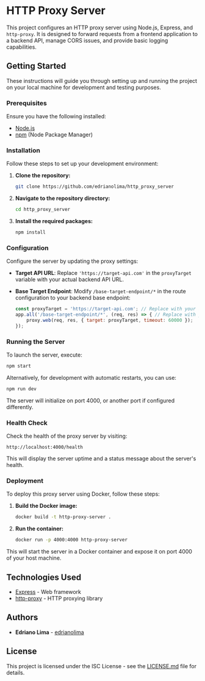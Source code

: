# HTTP Proxy Server

This project configures an HTTP proxy server using Node.js, Express, and `http-proxy`. It is designed to forward requests from a frontend application to a backend API, manage CORS issues, and provide basic logging capabilities.

## Getting Started

These instructions will guide you through setting up and running the project on your local machine for development and testing purposes.

### Prerequisites

Ensure you have the following installed:
- [Node.js](https://nodejs.org/)
- [npm](https://npmjs.com/) (Node Package Manager)

### Installation

Follow these steps to set up your development environment:

1. **Clone the repository:**
   ```bash
   git clone https://github.com/edrianolima/http_proxy_server
   ```
2. **Navigate to the repository directory:**
   ```bash
   cd http_proxy_server
   ```
3. **Install the required packages:**
   ```bash
   npm install
   ```

### Configuration

Configure the server by updating the proxy settings:

- **Target API URL**: Replace `'https://target-api.com'` in the `proxyTarget` variable with your actual backend API URL.
- **Base Target Endpoint**: Modify `/base-target-endpoint/*` in the route configuration to your backend base endpoint:

   ```javascript
   const proxyTarget = 'https://target-api.com'; // Replace with your backend URL
   app.all('/base-target-endpoint/*', (req, res) => { // Replace with your backend Base target endpoint
       proxy.web(req, res, { target: proxyTarget, timeout: 60000 });
   });
   ```

### Running the Server

To launch the server, execute:

```bash
npm start
```

Alternatively, for development with automatic restarts, you can use:

```bash
npm run dev
```

The server will initialize on port 4000, or another port if configured differently.

### Health Check

Check the health of the proxy server by visiting:

```url
http://localhost:4000/health
```

This will display the server uptime and a status message about the server's health.

### Deployment

To deploy this proxy server using Docker, follow these steps:

1. **Build the Docker image:**
   ```bash
   docker build -t http-proxy-server .
   ```
2. **Run the container:**
   ```bash
   docker run -p 4000:4000 http-proxy-server
   ```

This will start the server in a Docker container and expose it on port 4000 of your host machine.

## Technologies Used

- [Express](https://expressjs.com/) - Web framework
- [http-proxy](https://www.npmjs.com/package/http-proxy) - HTTP proxying library

## Authors

- **Edriano Lima** - [edrianolima](https://github.com/edrianolima)

## License

This project is licensed under the ISC License - see the [LICENSE.md](LICENSE.md) file for details.
